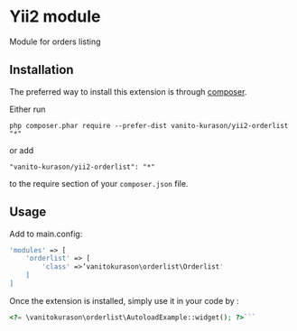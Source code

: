 Yii2 module
===========
Module for orders listing

Installation
------------

The preferred way to install this extension is through [composer](http://getcomposer.org/download/).

Either run

```
php composer.phar require --prefer-dist vanito-kurason/yii2-orderlist "*"
```

or add

```
"vanito-kurason/yii2-orderlist": "*"
```

to the require section of your `composer.json` file.


Usage
-----

Add to main.config:

```php
'modules' => [
    'orderlist' => [
        'class' =>’vanitokurason\orderlist\Orderlist'
    ]
]
```


Once the extension is installed, simply use it in your code by  :

```php
<?= \vanitokurason\orderlist\AutoloadExample::widget(); ?>```
